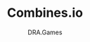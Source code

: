 ---
title: 'Combines.io'
author: DRA.Games
project_image_path: '/images/gallery/combines-io.jpg'
external_url: 'https://kevin.games/combines-io'
---